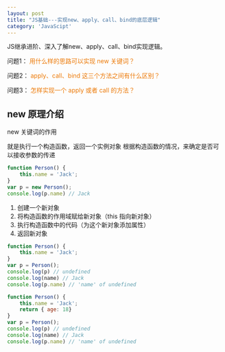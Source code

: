 ```yaml
---
layout: post
title: "JS基础---实现new、apply、call、bind的底层逻辑"
category: 'JavaScipt'
---
```


JS继承进阶、深入了解new、apply、call、bind实现逻辑。

问题1：
<font style="color: #ec7907;">用什么样的思路可以实现 new 关键词？</font>

问题2：
<font style="color: #ec7907;">apply、call、bind 这三个方法之间有什么区别？</font>

问题3：
<font style="color: #ec7907;">怎样实现一个 apply 或者 call 的方法？</font>

## new 原理介绍

new 关键词的作用

就是执行一个构造函数，返回一个实例对象
根据构造函数的情况，来确定是否可以接收参数的传递

```JavaScript
function Person() {
    this.name = 'Jack';
}
var p = new Person();
console.log(p.name) // Jack
```

1. 创建一个新对象
2. 将构造函数的作用域赋给新对象（this 指向新对象）
3. 执行构造函数中的代码（为这个新对象添加属性）
4. 返回新对象

```JavaScript
function Person() {
    this.name = 'Jack';
}
var p = Person();
console.log(p) // undefined
console.log(name) // Jack
console.log(p.name) // 'name' of undefined
```

```JavaScript
function Person() {
    this.name = 'Jack';
    return { age: 18}
}
var p = Person();
console.log(p) // undefined
console.log(name) // Jack
console.log(p.name) // 'name' of undefined
```